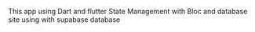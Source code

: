 This app using Dart and flutter State Management with Bloc and database site using with supabase database  
